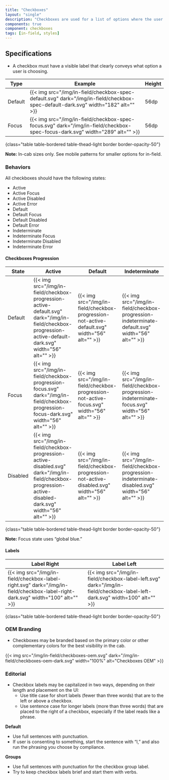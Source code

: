 ```yaml
---
title: "Checkboxes"
layout: "single"
description: "Checkboxes are used for a list of options where the user may select multiple options, including all or none."
components: true
component: checkboxes
tags: [in-field, styles]
---
```


## Specifications

- A checkbox must have a visible label that clearly conveys what option a user is choosing.

<!-- prettier-ignore-start -->
| Type    | Example                                                                                                                          | Height |
|---------| -------------------------------------------------------------------------------------------------------------------------------- | ------ |
| Default | {{< img src="/img/in-field/checkbox-spec-default.svg" dark="/img/in-field/checkbox-spec-default-dark.svg" width="182" alt="" >}} | 56dp   |
| Focus   | {{< img src="/img/in-field/checkbox-spec-focus.svg" dark="/img/in-field/checkbox-spec-focus-dark.svg" width="289" alt="" >}}     | 56dp   |
{class="table table-bordered table-thead-light border border-opacity-50"}
<!-- prettier-ignore-end -->

**Note:** In-cab sizes only. See mobile patterns for smaller options for in-field.

### Behaviors

All checkboxes should have the following states:

- Active
- Active Focus
- Active Disabled
- Active Error
- Default
- Default Focus
- Default Disabled
- Default Error
- Indeterminate
- Indeterminate Focus
- Indeterminate Disabled
- Indeterminate Error

#### Checkboxes Progression

<!-- prettier-ignore-start -->
| State    | Active                                                       | Default                                                  | Indeterminate       |
| -------- | ------------------------------------------------------------ | -------------------------------------------------------- | ------------------- |
| Default  | {{< img src="/img/in-field/checkbox-progression-active-default.svg" dark="/img/in-field/checkbox-progression-active-default-dark.svg" width="56" alt="" >}} | {{< img src="/img/in-field/checkbox-progression-not-active-default.svg" width="56" alt="" >}} | {{< img src="/img/in-field/checkbox-progression-indeterminate-default.svg" width="56" alt="" >}} |
| Focus    | {{< img src="/img/in-field/checkbox-progression-focus.svg" dark="/img/in-field/checkbox-progression-focus-dark.svg" width="56" alt="" >}} | {{< img src="/img/in-field/checkbox-progression-not-active-focus.svg" width="56" alt="" >}} | {{< img src="/img/in-field/checkbox-progression-indeterminate-focus.svg"  width="56" alt="" >}} |
| Disabled | {{< img src="/img/in-field/checkbox-progression-active-disabled.svg" dark="/img/in-field/checkbox-progression-active-disabled-dark.svg" width="56" alt="" >}} | {{< img src="/img/in-field/checkbox-progression-not-active-disabled.svg" width="56" alt="" >}} | {{< img src="/img/in-field/checkbox-progression-indeterminate-disabled.svg" width="56" alt="" >}} |
{class="table table-bordered table-thead-light border border-opacity-50"}
<!-- prettier-ignore-end -->

**Note:** Focus state uses “global blue.”

#### Labels

<!-- prettier-ignore-start -->
| Label Right                                          | Label Left                                                                         |
|------------------------------------------------------| ---------------------------------------------------------------------------------- |
| {{< img src="/img/in-field/checkbox-label-right.svg" dark="/img/in-field/checkbox-label-right-dark.svg" width="100" alt="" >}} | {{< img src="/img/in-field/checkbox-label-left.svg" dark="/img/in-field/checkbox-label-left-dark.svg" width=100" alt="" >}} | 56dp   |
{class="table table-bordered table-thead-light border border-opacity-50"}
<!-- prettier-ignore-end -->

### OEM Branding

- Checkboxes may be branded based on the primary color or other complementary colors for the best visibility in the cab.

{{< img src="/img/in-field/checkboxes-oem.svg" dark="/img/in-field/checkboxes-oem-dark.svg" width="100%" alt="Checkboxes OEM" >}}

### Editorial

- Checkbox labels may be capitalized in two ways, depending on their length and placement on the UI:
  - Use title case for short labels (fewer than three words) that are to the left or above a checkbox.
  - Use sentence case for longer labels (more than three words) that are placed to the right of a checkbox, especially if the label reads like a phrase.

**Default**

- Use full sentences with punctuation.
- If user is consenting to something, start the sentence with “I,” and also run the phrasing you choose by compliance.

**Groups**

- Use full sentences with punctuation for the checkbox group label.
- Try to keep checkbox labels brief and start them with verbs.
